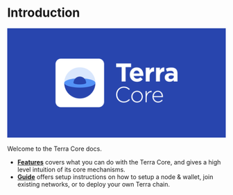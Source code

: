 # Introduction

![banner](.gitbook/assets/terra-core.png)

Welcome to the Terra Core docs.

* [**Features**](features/concepts.md) covers what you can do with the Terra Core, and gives a high level intuition of its core mechanisms.
* [**Guide**](guide/guide.md) offers setup instructions on how to setup a node & wallet, join existing networks, or to deploy your own Terra chain.


